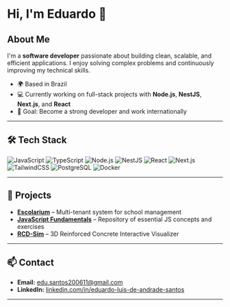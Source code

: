 # Hi, I'm Eduardo 👋  

## About Me  
I'm a **software developer** passionate about building clean, scalable, and efficient applications. I enjoy solving complex problems and continuously improving my technical skills.  

- 🌍 Based in Brazil  
- 💻 Currently working on full-stack projects with **Node.js**, **NestJS**, **Next.js**, and **React**  
- 🎯 Goal: Become a strong developer and work internationally  

---

## 🛠 Tech Stack  

![JavaScript](https://img.shields.io/badge/JavaScript-F7DF1E?style=flat&logo=javascript&logoColor=black)  ![TypeScript](https://img.shields.io/badge/TypeScript-3178C6?style=flat&logo=typescript&logoColor=white)  ![Node.js](https://img.shields.io/badge/Node.js-339933?style=flat&logo=node.js&logoColor=white)  ![NestJS](https://img.shields.io/badge/NestJS-E0234E?style=flat&logo=nestjs&logoColor=white)  ![React](https://img.shields.io/badge/React-61DAFB?style=flat&logo=react&logoColor=black)  ![Next.js](https://img.shields.io/badge/Next.js-000000?style=flat&logo=next.js&logoColor=white)  ![TailwindCSS](https://img.shields.io/badge/TailwindCSS-38B2AC?style=flat&logo=tailwind-css&logoColor=white)  ![PostgreSQL](https://img.shields.io/badge/PostgreSQL-336791?style=flat&logo=postgresql&logoColor=white)  ![Docker](https://img.shields.io/badge/Docker-2496ED?style=flat&logo=docker&logoColor=white)  

---

## 📌 Projects  

- **[Escolarium](https://github.com/snt94/escolarium-web)** – Multi-tenant system for school management  
- **[JavaScript Fundamentals](https://github.com/snt94/javascript-fundamentals)** – Repository of essential JS concepts and exercises  
- **[RCD-Sim](https://github.com/snt94/rcd-sim)** – 3D Reinforced Concrete Interactive Visualizer  

---

## 📫 Contact  

- **Email:** edu.santos200611@gmail.com  
- **LinkedIn:** [linkedin.com/in/eduardo-luis-de-andrade-santos](https://www.linkedin.com/in/eduardo-luis-de-andrade-santos/)  

---

